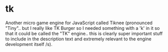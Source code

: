 # tk
Another micro game engine for JavaScript called Tiknee (pronounced "Tiny".. but I really like TK Burger so I needed something with a 'k' in it so that it could be called the "TK" engine.. this is clearly super important stuff to include in the description text and extremely relevant to the engine development itself /s).
